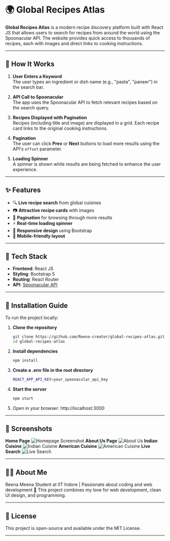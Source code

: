 # 🌍 Global Recipes Atlas
**Global Recipes Atlas** is a modern recipe discovery platform built with React JS that allows users to search for recipes from around the world using the Spoonacular API. The website provides quick access to thousands of recipes, each with images and direct links to cooking instructions.

---

## 🧠 How It Works

1. **User Enters a Keyword**  
   The user types an ingredient or dish name (e.g., "pasta", "paneer") in the search bar.

2. **API Call to Spoonacular**  
   The app uses the Spoonacular API to fetch relevant recipes based on the search query.

3. **Recipes Displayed with Pagination**  
   Recipes (including title and image) are displayed in a grid. Each recipe card links to the original cooking instructions.

4. **Pagination**  
   The user can click **Prev** or **Next** buttons to load more results using the API's `offset` parameter.

5. **Loading Spinner**  
   A spinner is shown while results are being fetched to enhance the user experience.
---
## ✨ Features
- 🔍 **Live recipe search** from global cuisines
- 📷 **Attractive recipe cards** with images
- 🔁 **Pagination** for browsing through more results
- ⚡ **Real-time loading spinner**
- 🎨 **Responsive design** using Bootstrap
- 📱 **Mobile-friendly layout**
---
## 🧰 Tech Stack

- **Frontend**: React JS
- **Styling**: Bootstrap 5
- **Routing**: React Router
- **API**: [Spoonacular API](https://spoonacular.com/food-api)
---
## 🔧 Installation Guide

To run the project locally:

1. **Clone the repository**
   ```bash
   git clone https://github.com/Reena-creator/global-recipes-atlas.git
   cd global-recipes-atlas
2. **Install dependencies**
   ```bash
   npm install
3. **Create a .env file in the root directory**
   ```bash
   REACT_APP_API_KEY=your_spoonacular_api_key
4. **Start the server**
   ```bash
   npm start
5. Open in your browser: http://localhost:3000
---
## 📸 Screenshots
**Home Page**
![Homepage Screenshot](screenshots/Screenshot%201.png)
**About Us Page**
![About Us](screenshots/Screenshot%202.png)
**Indian Cuisine**
![Indian Cuisine](screenshots/Screenshot%203.png)
**American Cuisine**
![American Cuisine](screenshots/Screenshot%204.png)
**Live Search**
![Live Search](screenshots/Screenshot%205.png)

---
## 🙋‍♀️ About Me
Reena Meena
Student at IIT Indore | Passionate about coding and web development
🌟 This project combines my love for web development, clean UI design, and programming.

---
## 📄 License
This project is open-source and available under the MIT License.

---

